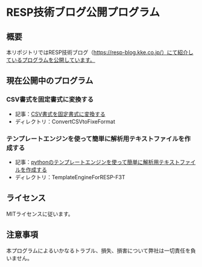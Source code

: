 # RESP技術ブログ公開プログラム

## 概要

本リポジトリではRESP技術ブログ（https://resp-blog.kke.co.jp/）にて紹介しているプログラムを公開しています。

## 現在公開中のプログラム

### CSV書式を固定書式に変換する
  * 記事：[CSV書式を固定書式に変換する](https://resp-blog.kke.co.jp/2018/10/31/csv%e3%83%95%e3%82%a1%e3%82%a4%e3%83%ab%e3%82%92%e5%9b%ba%e5%ae%9a%e6%9b%b8%e5%bc%8f%e3%81%ab%e5%a4%89%e6%8f%9b%e3%81%99%e3%82%8b/)
  * ディレクトリ：ConvertCSVtoFixeFormat

### テンプレートエンジンを使って簡単に解析用テキストファイルを作成する
  * 記事：[pythonのテンプレートエンジンを使って簡単に解析用テキストファイルを作成する](https://wp.me/pa0XVL-12q)
  * ディレクトリ：TemplateEngineForRESP-F3T


## ライセンス
MITライセンスに従います。

## 注意事項

本プログラムによるいかなるトラブル、損失、損害について弊社は一切責任を負いません。


